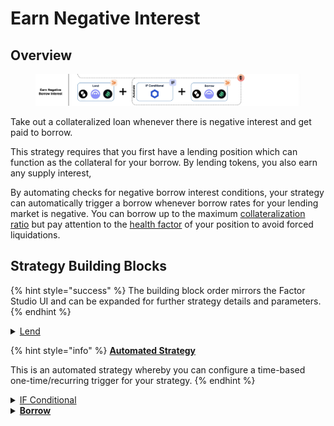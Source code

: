 # Earn Negative Interest

## Overview

<figure><img src="../../../.gitbook/assets/image (8) (1).png" alt=""><figcaption></figcaption></figure>

Take out a collateralized loan whenever there is negative interest and get paid to borrow.

This strategy requires that you first have a lending position which can function as the collateral for your borrow. By lending tokens, you also earn any supply interest,

By automating checks for negative borrow interest conditions, your strategy can automatically trigger a borrow whenever borrow rates for your lending market is negative. You can borrow up to the maximum [collateralization ratio](../../glossary.md#collateralisation-ratio) but pay attention to the [health factor](../../glossary.md#health-factor) of your position to avoid forced liquidations.

## Strategy Building Blocks

{% hint style="success" %}
The building block order mirrors the Factor Studio UI and can be expanded for further strategy details and parameters.
{% endhint %}

<details>

<summary><a href="../../../factor-building-blocks/lend.md">Lend</a></summary>

* Lend all tokens to the lending protocol.

</details>

{% hint style="info" %}
[**Automated Strategy**](../../../factor-studio/factor-studio/automated-strategies.md)

This is an automated strategy whereby you can configure a time-based one-time/recurring trigger for your strategy.&#x20;
{% endhint %}

<details>

<summary><a href="../../../factor-studio/factor-studio/conditional-strategies.md">IF Conditional</a></summary>

* This condition will be checked each time this strategy is executed by the automation feature.
* Specify the negative borrow interest condition.

</details>

<details>

<summary><a href="../../../factor-building-blocks/borrow.md"><strong>Borrow</strong></a></summary>

* Borrow an amount up to the collateralization ratio.

</details>
